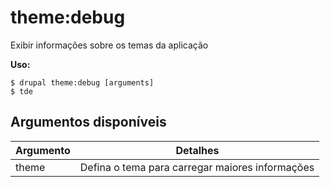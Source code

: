 # theme:debug
Exibir informações sobre os temas da aplicação

**Uso:**
```
$ drupal theme:debug [arguments] 
$ tde  
```

## Argumentos disponíveis
Argumento | Detalhes
---------|-------------
theme | Defina o tema para carregar maiores informações 
